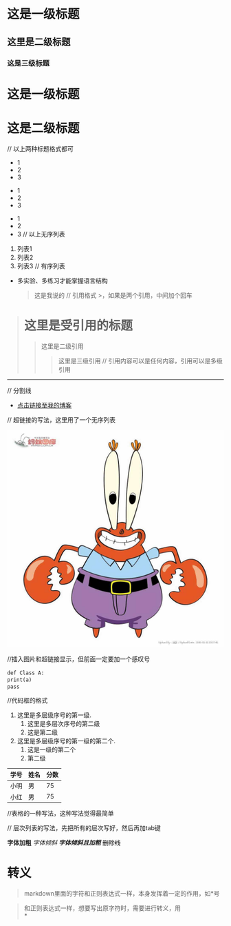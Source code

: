 # 这是一级标题
## 这里是二级标题
### 这是三级标题
这是一级标题
============
这是二级标题
============
// 以上两种标题格式都可

* 1
* 2
* 3
+ 1
+ 2
+ 3
- 1
- 2
- 3
// 以上无序列表
1. 列表1
2. 列表2
3. 列表3
// 有序列表
* 多实验、多练习才能掌握语言结构
    > 这是我说的 
// 引用格式 >，如果是两个引用，中间加个回车
> # 这里是受引用的标题
>> 这里是二级引用
>>> 这里是三级引用
// 引用内容可以是任何内容，引用可以是多级引用

--------
// 分割线

* [点击链接至我的博客](http://www.baidu.com)

// 超链接的写法，这里用了一个无序列表

![](https://raw.githubusercontent.com/xiaopangxiewa/Bilibili/master/蟹老板.jpg)

//插入图片和超链接显示，但前面一定要加一个感叹号
```
def Class A:
print(a)
pass
```
//代码框的格式
1. 这里是多层级序号的第一级.
    1. 这里是多层次序号的第二级
    1. 这是第二级
2. 这里是多层级序号的第一级的第二个.
    1. 这是一级的第二个
    1. 第二级
    
学号|姓名|分数
-|-|-
小明|男|75
小红|男|75
//表格的一种写法，这种写法觉得最简单

// 层次列表的写法，先把所有的层次写好，然后再加tab键

**字体加粗**
*字体倾斜*
***字体倾斜且加粗***
~~删除线~~


# 转义
> markdown里面的字符和正则表达式一样，本身发挥着一定的作用，如*号

> 和正则表达式一样，想要写出原字符时，需要进行转义，用\
\*
